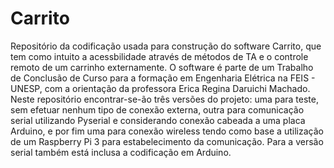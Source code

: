 # Carrito
  Repositório da codificação usada para construção do software Carrito, que tem como intuito a acessbilidade através de métodos de TA e o controle remoto de um carrinho externamente. O software é parte de um Trabalho de Conclusão de Curso para a formação em Engenharia Elétrica na FEIS - UNESP, com a orientação da professora Erica Regina Daruichi Machado. 
  Neste repositório encontrar-se-ão três versões do projeto: uma para teste, sem efetuar nenhum tipo de conexão externa, outra para comunicação serial utilizando Pyserial e considerando conexão cabeada a uma placa Arduino, e por fim uma para conexão wireless tendo como base a utilização de um Raspberry Pi 3 para estabelecimento da comunicação. 
  Para a versão serial também está inclusa a codificação em Arduino.
